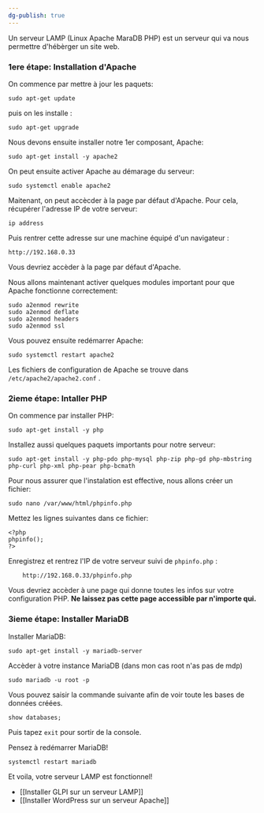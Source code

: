 ```yaml
---
dg-publish: true
---
```


Un serveur LAMP (Linux Apache MaraDB PHP) est un serveur qui va nous permettre d'hébèrger un site web. 

### 1ere étape: Installation d'Apache

On commence par mettre à jour les paquets:
```
sudo apt-get update
```

puis on les installe :

```
sudo apt-get upgrade
```

Nous devons ensuite installer notre 1er composant, Apache:

```
sudo apt-get install -y apache2
```

On peut ensuite activer Apache au démarage du serveur:

```
sudo systemctl enable apache2
```

Maitenant, on peut accècder à la page par défaut d'Apache. Pour cela, récupérer l'adresse IP de votre serveur:

```
ip address
```

Puis rentrer cette adresse sur une machine équipé d'un navigateur :

```
http://192.168.0.33
```

Vous devriez accèder à la page par défaut d'Apache.

Nous allons maintenant activer quelques modules important pour que Apache fonctionne correctement: 

```
sudo a2enmod rewrite
sudo a2enmod deflate
sudo a2enmod headers
sudo a2enmod ssl
```

Vous pouvez ensuite redémarrer Apache:
```
sudo systemctl restart apache2
```

Les fichiers de configuration de Apache se trouve dans `/etc/apache2/apache2.conf` .

### 2ieme étape: Intaller PHP

On commence par installer PHP:

```
sudo apt-get install -y php
```

Installez aussi quelques paquets importants pour notre serveur:

```
sudo apt-get install -y php-pdo php-mysql php-zip php-gd php-mbstring php-curl php-xml php-pear php-bcmath
```

Pour nous assurer que l'instalation est effective, nous allons créer un fichier:

```
sudo nano /var/www/html/phpinfo.php
```

Mettez les lignes suivantes dans ce fichier:

```
<?php
phpinfo();
?>
```

Enregistrez et rentrez l'IP de votre serveur suivi de  `phpinfo.php` : 

```
	http://192.168.0.33/phpinfo.php
```

Vous devriez accèder à une page qui donne toutes les infos sur votre configuration PHP. **Ne laissez pas cette page accessible par n'importe qui.**

### 3ieme étape: Installer MariaDB

Installer MariaDB:
```
sudo apt-get install -y mariadb-server
```

Accèder à votre instance MariaDB (dans mon cas root n'as pas de mdp)

```
sudo mariadb -u root -p
```

Vous pouvez saisir la commande suivante afin de voir toute les bases de données créées.

```
show databases;
```
 
Puis tapez `exit` pour sortir de la console. 

Pensez à redémarrer MariaDB!

```
systemctl restart mariadb
```

Et voila, votre serveur LAMP est fonctionnel! 

- [[Installer GLPI sur un serveur LAMP]]
- [[Installer WordPress sur un serveur Apache]]
